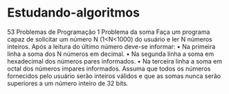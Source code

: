 # Estudando-algoritmos
53 Problemas de Programação  1 Problema da soma
Faça um programa capaz de solicitar um número N (1<N<1000) do usuário e ler N
números inteiros. Após a leitura do último número deve-se informar: 
• Na primeira linha a soma dos N números em decimal. 
• Na segunda linha a soma em hexadecimal dos números pares informados. 
• Na terceira linha a soma em octal dos números impares informados.
Assuma que todos os números fornecidos pelo usuário serão inteiros válidos e que as
somas nunca serão superiores a um número inteiro de 32 bits.
